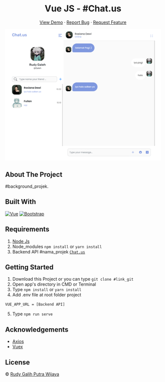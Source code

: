 <h1 align='center'>Vue JS - #Chat.us</h1>
  <p align="center">
    <a href="https://chatuss.netlify.app/">View Demo</a>
    ·
    <a href="https://github.com/Cotllinz/ChatUs-FrontEnd/">Report Bug</a>
    ·
    <a href="https://github.com/Cotllinz/ChatUs-FrontEnd/">Request Feature</a>
  </p>

![Image Banner](https://github.com/Cotllinz/ChatUs-FrontEnd/blob/master/src/assets/Bg%20Image.PNG)

## About The Project

#background_projek.

## Built With

[![Vue](https://img.shields.io/badge/Vue-v2.6.11-green)](https://github.com/vuejs/vue)
[![Bootstrap](https://img.shields.io/badge/Bootstrap-v4.5.x-blue)](https://github.com/bootstrap-vue/bootstrap-vue)

## Requirements

1. <a href="https://nodejs.org/en/download/">Node Js</a>
2. Node_modules `npm install` or `yarn install`
3. Backend API #nama_projek [`Chat.us`](https://github.com/Cotllinz/Anya_coffee)

## Getting Started

1. Download this Project or you can type `git clone #link_git`
2. Open app's directory in CMD or Terminal
3. Type `npm install` or `yarn install`
4. Add .env file at root folder project

```sh
VUE_APP_URL = [Backend API]
```

5. Type `npm run serve`

## Acknowledgements

- [Axios](https://www.npmjs.com/package/axios)
- [Vuex](https://vuex.vuejs.org/)

## License

© [Rudy Galih Putra Wijaya](https://github.com/Cotllinz/)
